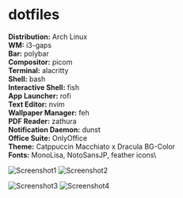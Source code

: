 # dotfiles

<b>Distribution:</b> Arch Linux\
<b>WM:</b> i3-gaps\
<b>Bar:</b> polybar\
<b>Compositor:</b> picom\
<b>Terminal:</b> alacritty\
<b>Shell:</b> bash\
<b>Interactive Shell:</b> fish\
<b>App Launcher:</b> rofi\
<b>Text Editor:</b> nvim\
<b>Wallpaper Manager:</b> feh\
<b>PDF Reader:</b> zathura\
<b>Notification Daemon:</b> dunst\
<b>Office Suite:</b> OnlyOffice\
<b>Theme:</b> Catppuccin Macchiato x Dracula BG-Color\
<b>Fonts:</b> MonoLisa, NotoSansJP, feather icons\

![Screenshot1](https://i.imgur.com/PUhxzs0.png)
![Screenshot2](https://i.imgur.com/XpfN2qu.png)

![Screenshot3](https://i.imgur.com/UwZXSG7.png)
![Screenshot4](https://i.imgur.com/Y34W4J5.png)
